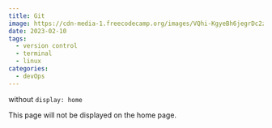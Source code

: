 ```yaml
---
title: Git 
image: https://cdn-media-1.freecodecamp.org/images/VQhi-KgyeBh6jegrDc2zaLOGxsBWq0Bw5dNq
date: 2023-02-10
tags: 
  - version control
  - terminal
  - linux
categories:
  - devOps
--- 
```


without `display: home`

This page will not be displayed on the home page.